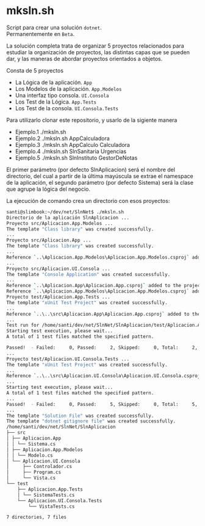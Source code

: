 # mksln.sh

Script para crear una solución `dotnet`.  
Permanentemente en `Beta`.

La solución completa trata de organizar 5 proyectos relacionados para estudiar la organización de proyectos, las distintas capas que se pueden dar, y las maneras de abordar proyectos orientados a objetos.

Consta de 5 proyectos
- La Lógica de la aplicación. `App`
- Los Modelos de la aplicación. `App.Modelos`
- Una interfaz tipo consola. `UI.Consola`
- Los Test de la Lógica. `App.Tests`
- Los Test de la consola. `UI.Consola.Tests`

Para utilizarlo clonar este repositorio, y usarlo de la sigiente manera
- Ejemplo.1  ./mksln.sh 
- Ejemplo.2  ./mksln.sh AppCalculadora 
- Ejemplo.3  ./mksln.sh AppCalculo Calculadora
- Ejemplo.4  ./mksln.sh SlnSanitaria Urgencias
- Ejemplo.5  ./mksln.sh SlnInstituto GestorDeNotas

El primer parámetro (por defecto SlnAplicacion) será el nombre del directorio, del cual a partir de la última mayúscula se extrae el namespace de la aplicación, el segundo parámetro (por defecto Sistema) será la clase que agrupe la lógica del negocio.

La ejecución de comando crea un directorio con esos proyectos:

```bash
santi@slimbook:~/dev/net/SlnNet$ ./mksln.sh 
Directorio de la aplicación SlnAplicacion ...
Proyecto src/Aplicacion.App.Modelos ...
The template "Class library" was created successfully.
...
Proyecto src/Aplicacion.App ...
The template "Class library" was created successfully.
...
Reference `..\Aplicacion.App.Modelos\Aplicacion.App.Modelos.csproj` added to the project.
...
Proyecto src/Aplicacion.UI.Consola ...
The template "Console Application" was created successfully.
...
Reference `..\Aplicacion.App\Aplicacion.App.csproj` added to the project.
Reference `..\Aplicacion.App.Modelos\Aplicacion.App.Modelos.csproj` added to the project.
Proyecto test/Aplicacion.App.Tests ...
The template "xUnit Test Project" was created successfully.
...
Reference `..\..\src\Aplicacion.App\Aplicacion.App.csproj` added to the project.
...
Test run for /home/santi/dev/net/SlnNet/SlnAplicacion/test/Aplicacion.App.Tests/...
Starting test execution, please wait...
A total of 1 test files matched the specified pattern.

Passed!  - Failed:     0, Passed:     2, Skipped:     0, Total:     2, 
...
Proyecto test/Aplicacion.UI.Consola.Tests ...
The template "xUnit Test Project" was created successfully.
...
Reference `..\..\src\Aplicacion.UI.Consola\Aplicacion.UI.Consola.csproj` added to the project.
...
Starting test execution, please wait...
A total of 1 test files matched the specified pattern.
...
Passed!  - Failed:     0, Passed:     5, Skipped:     0, Total:     5, 
...
The template "Solution File" was created successfully.
The template "dotnet gitignore file" was created successfully.
/home/santi/dev/net/SlnNet/SlnAplicacion
├── src
│ ├── Aplicacion.App
│ │ └── Sistema.cs
│ ├── Aplicacion.App.Modelos
│ │ └── Modelo.cs
│ └── Aplicacion.UI.Consola
│     ├── Controlador.cs
│     ├── Program.cs
│     └── Vista.cs
└── test
    ├── Aplicacion.App.Tests
    │ └── SistemaTests.cs
    └── Aplicacion.UI.Consola.Tests
        └── VistaTests.cs

7 directories, 7 files
```